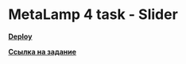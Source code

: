 # MetaLamp 4 task - Slider

[**Deploy**](https://nan-simon.github.io/metalamp_range-slider_task_4/)

[**Ссылка на задание**](https://rizzoma.com/topic/d5c429337bcaa70548fb5aeedee6d92b/0_b_8ndo_78h7o/)



